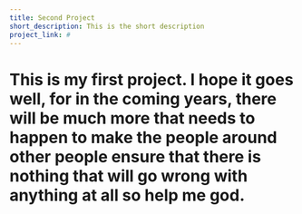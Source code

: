 ```yaml
---
title: Second Project
short_description: This is the short description
project_link: #
---
```


# This is my first project.  I hope it goes well, for in the coming years, there will be much more that needs to happen to make the people around other people ensure that there is nothing that will go wrong with anything at all so help me god.
